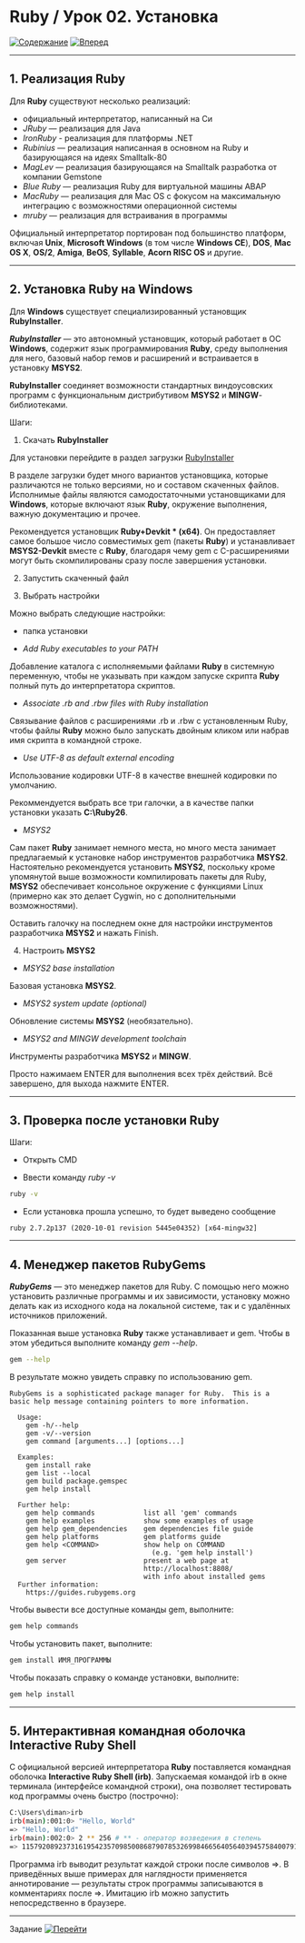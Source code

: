 # Ruby / Урок 02. Установка

[![Содержание](https://img.shields.io/badge/-%D0%A1%D0%BE%D0%B4%D0%B5%D1%80%D0%B6%D0%B0%D0%BD%D0%B8%D0%B5-purple)](README.md)
[![Вперед](https://img.shields.io/badge/-%D0%92%D0%BF%D0%B5%D1%80%D0%B5%D0%B4-brightgreen)](2.Задание.md)

***

## 1. Реализация Ruby

Для **Ruby** существуют несколько реализаций: 

* официальный интерпретатор, написанный на Си 
* *JRuby* — реализация для Java
* *IronRuby* - реализация для платформы .NET 
* *Rubinius* — реализация написанная в основном на Ruby и базирующаяся на идеях Smalltalk-80 
* *MagLev* — реализация базирующаяся на Smalltalk разработка от компании Gemstone
* *Blue Ruby* — реализация Ruby для виртуальной машины ABAP
* *MacRuby* — реализация для Mac OS с фокусом на максимальную интеграцию с возможностями операционной системы 
* *mruby* — реализация для встраивания в программы

Официальный интерпретатор портирован под большинство платформ, 
включая **Unix**, **Microsoft Windows** (в том числе **Windows CE**), **DOS**, **Mac OS X**, **OS/2**, 
**Amiga**, **BeOS**, **Syllable**, **Acorn RISC OS** и другие. 

***

## 2. Установка Ruby на Windows

Для **Windows** существует специализированный установщик **RubyInstaller**.

***RubyInstaller*** — это автономный установщик, который работает в ОС **Windows**, 
содержит язык программирования **Ruby**, среду выполнения для него, 
базовый набор гемов и расширений и встраивается в установку **MSYS2**.

**RubyInstaller** соединяет возможности стандартных виндоусовских программ 
с функциональным дистрибутивом **MSYS2** и **MINGW**-библиотеками. 

Шаги:

1. Скачать **RubyInstaller**

Для установки перейдите в раздел загрузки [RubyInstaller](https://rubyinstaller.org/downloads/)

В разделе загрузки будет много вариантов установщика, которые различаются не только версиями, 
но и составом скаченных файлов. Исполнимые файлы являются самодостаточными установщиками для **Windows**, 
которые включают язык **Ruby**, окружение выполнения, важную документацию и прочее.

Рекомендуется установщик **Ruby+Devkit * (x64)**. 
Он предоставляет самое большое число совместимых gem (пакеты **Ruby**) и устанавливает **MSYS2-Devkit** вместе с **Ruby**, 
благодаря чему gem с C-расширениями могут быть скомпилированы сразу после завершения установки.

2. Запустить скаченный файл

3. Выбрать настройки

Можно выбрать следующие настройки:

* папка установки 

* *Add Ruby executables to your PATH*

Добавление каталога с исполняемыми файлами **Ruby** в системную переменную, 
чтобы не указывать при каждом запуске скрипта **Ruby** полный путь до интерпретатора скриптов.

* *Associate .rb and .rbw files with Ruby installation*

Связывание файлов с расширениями .rb и .rbw с установленным Ruby, 
чтобы файлы **Ruby** можно было запускать двойным кликом или набрав имя скрипта в командной строке.

* *Use UTF-8 as default external encoding*

Использование кодировки UTF-8 в качестве внешней кодировки по умолчанию.

Рекоммендуется выбрать все три галочки, а в качестве папки установки указать **C:\Ruby26**.

* *MSYS2*

Сам пакет **Ruby** занимает немного места, но много места занимает предлагаемый к установке набор инструментов разработчика **MSYS2**. 
Настоятельно рекомендуется установить **MSYS2**, поскольку кроме упомянутой выше возможности компилировать пакеты для Ruby, 
**MSYS2** обеспечивает консольное окружение с функциями Linux (примерно как это делает Cygwin, но с дополнительными возможностями).

Оставить галочку на последнем окне для настройки инструментов разработчика **MSYS2** и нажать Finish.

4. Настроить **MSYS2**

* *MSYS2 base installation*

Базовая установка **MSYS2**.

* *MSYS2 system update (optional)*

Обновление системы **MSYS2** (необязательно).

* *MSYS2 and MINGW development toolchain*

Инструменты разработчика **MSYS2** и **MINGW**.

Просто нажимаем ENTER для выполнения всех трёх действий.
Всё завершено, для выхода нажмите ENTER.

***

## 3. Проверка после установки Ruby

Шаги:
 
* Открыть CMD 

* Ввести команду *ruby -v*

```bash
ruby -v
```

* Если установка прошла успешно, то будет выведено сообщение

```text
ruby 2.7.2p137 (2020-10-01 revision 5445e04352) [x64-mingw32]
```

***

## 4. Менеджер пакетов RubyGems 

***RubyGems*** — это менеджер пакетов для Ruby. 
С помощью него можно установить различные программы и их зависимости, 
установку можно делать как из исходного кода на локальной системе, так и с удалённых источников приложений.

Показанная выше установка **Ruby** также устанавливает и gem.
Чтобы в этом убедиться выполните команду *gem --help*.

```bash
gem --help
```

В результате можно увидеть справку по использованию gem.

```text
RubyGems is a sophisticated package manager for Ruby.  This is a
basic help message containing pointers to more information.

  Usage:
    gem -h/--help
    gem -v/--version
    gem command [arguments...] [options...]

  Examples:
    gem install rake
    gem list --local
    gem build package.gemspec
    gem help install

  Further help:
    gem help commands            list all 'gem' commands
    gem help examples            show some examples of usage
    gem help gem_dependencies    gem dependencies file guide
    gem help platforms           gem platforms guide
    gem help <COMMAND>           show help on COMMAND
                                   (e.g. 'gem help install')
    gem server                   present a web page at
                                 http://localhost:8808/
                                 with info about installed gems
  Further information:
    https://guides.rubygems.org
```

Чтобы вывести все доступные команды gem, выполните:

```bash
gem help commands
```

Чтобы установить пакет, выполните:

```bash
gem install ИМЯ_ПРОГРАММЫ
```

Чтобы показать справку о команде установки, выполните:

```bash
gem help install
```

***

## 5. Интерактивная командная оболочка Interactive Ruby Shell

С официальной версией интерпретатора **Ruby** поставляется командная оболочка **Interactive Ruby Shell (irb)**. 
Запускаемая командой irb в окне терминала (интерфейсе командной строки), 
она позволяет тестировать код программы очень быстро (построчно):

```bash
C:\Users\diman>irb
irb(main):001:0> "Hello, World"
=> "Hello, World"
irb(main):002:0> 2 ** 256 # ** - оператор возведения в степень
=> 115792089237316195423570985008687907853269984665640564039457584007913129639936
```

Программа irb выводит результат каждой строки после символов =>. 
В приведённых выше примерах для наглядности применяется аннотирование — 
результаты строк программы записываются в комментариях после =>. 
Имитацию irb можно запустить непосредственно в браузере.

***

Задание [![Перейти](https://img.shields.io/badge/-%D0%9F%D0%B5%D1%80%D0%B5%D0%B9%D1%82%D0%B8-blue)](2.Задание.md)